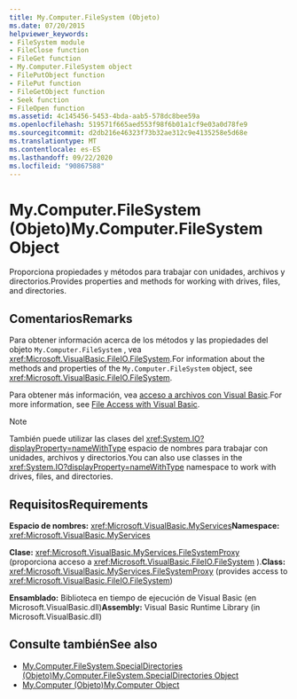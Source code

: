 ```yaml
---
title: My.Computer.FileSystem (Objeto)
ms.date: 07/20/2015
helpviewer_keywords:
- FileSystem module
- FileClose function
- FileGet function
- My.Computer.FileSystem object
- FilePutObject function
- FilePut function
- FileGetObject function
- Seek function
- FileOpen function
ms.assetid: 4c145456-5453-4bda-aab5-578dc8bee59a
ms.openlocfilehash: 519571f665aed553f98f6b01a1cf9e03a0d78fe9
ms.sourcegitcommit: d2db216e46323f73b32ae312c9e4135258e5d68e
ms.translationtype: MT
ms.contentlocale: es-ES
ms.lasthandoff: 09/22/2020
ms.locfileid: "90867588"
---
```

# <a name="mycomputerfilesystem-object"></a><span data-ttu-id="c0a01-102">My.Computer.FileSystem (Objeto)</span><span class="sxs-lookup"><span data-stu-id="c0a01-102">My.Computer.FileSystem Object</span></span>

<span data-ttu-id="c0a01-103">Proporciona propiedades y métodos para trabajar con unidades, archivos y directorios.</span><span class="sxs-lookup"><span data-stu-id="c0a01-103">Provides properties and methods for working with drives, files, and directories.</span></span>  
  
## <a name="remarks"></a><span data-ttu-id="c0a01-104">Comentarios</span><span class="sxs-lookup"><span data-stu-id="c0a01-104">Remarks</span></span>  

 <span data-ttu-id="c0a01-105">Para obtener información acerca de los métodos y las propiedades del objeto `My.Computer.FileSystem` , vea <xref:Microsoft.VisualBasic.FileIO.FileSystem>.</span><span class="sxs-lookup"><span data-stu-id="c0a01-105">For information about the methods and properties of the `My.Computer.FileSystem` object, see <xref:Microsoft.VisualBasic.FileIO.FileSystem>.</span></span>  
  
 <span data-ttu-id="c0a01-106">Para obtener más información, vea [acceso a archivos con Visual Basic](../../developing-apps/programming/drives-directories-files/file-access.md).</span><span class="sxs-lookup"><span data-stu-id="c0a01-106">For more information, see [File Access with Visual Basic](../../developing-apps/programming/drives-directories-files/file-access.md).</span></span>  
  
> [!NOTE]
> <span data-ttu-id="c0a01-107">También puede utilizar las clases del <xref:System.IO?displayProperty=nameWithType> espacio de nombres para trabajar con unidades, archivos y directorios.</span><span class="sxs-lookup"><span data-stu-id="c0a01-107">You can also use classes in the <xref:System.IO?displayProperty=nameWithType> namespace to work with drives, files, and directories.</span></span>  
  
## <a name="requirements"></a><span data-ttu-id="c0a01-108">Requisitos</span><span class="sxs-lookup"><span data-stu-id="c0a01-108">Requirements</span></span>  

 <span data-ttu-id="c0a01-109">**Espacio de nombres:** <xref:Microsoft.VisualBasic.MyServices></span><span class="sxs-lookup"><span data-stu-id="c0a01-109">**Namespace:** <xref:Microsoft.VisualBasic.MyServices></span></span>  
  
 <span data-ttu-id="c0a01-110">**Clase:** <xref:Microsoft.VisualBasic.MyServices.FileSystemProxy> (proporciona acceso a <xref:Microsoft.VisualBasic.FileIO.FileSystem> ).</span><span class="sxs-lookup"><span data-stu-id="c0a01-110">**Class:** <xref:Microsoft.VisualBasic.MyServices.FileSystemProxy> (provides access to <xref:Microsoft.VisualBasic.FileIO.FileSystem>)</span></span>  
  
 <span data-ttu-id="c0a01-111">**Ensamblado:** Biblioteca en tiempo de ejecución de Visual Basic (en Microsoft.VisualBasic.dll)</span><span class="sxs-lookup"><span data-stu-id="c0a01-111">**Assembly:** Visual Basic Runtime Library (in Microsoft.VisualBasic.dll)</span></span>  
  
## <a name="see-also"></a><span data-ttu-id="c0a01-112">Consulte también</span><span class="sxs-lookup"><span data-stu-id="c0a01-112">See also</span></span>

- [<span data-ttu-id="c0a01-113">My.Computer.FileSystem.SpecialDirectories (Objeto)</span><span class="sxs-lookup"><span data-stu-id="c0a01-113">My.Computer.FileSystem.SpecialDirectories Object</span></span>](my-computer-filesystem-specialdirectories-object.md)
- [<span data-ttu-id="c0a01-114">My.Computer (Objeto)</span><span class="sxs-lookup"><span data-stu-id="c0a01-114">My.Computer Object</span></span>](my-computer-object.md)
